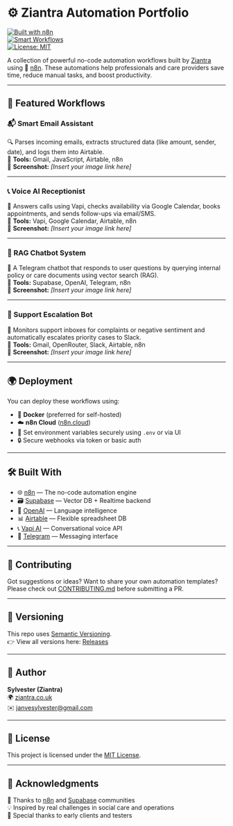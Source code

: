 # ⚙️ Ziantra Automation Portfolio

[![Built with n8n](https://img.shields.io/badge/Built%20with-n8n-brightgreen)](https://n8n.io)  
[![Smart Workflows](https://img.shields.io/badge/Smart%20Automation-Ziantra-blue)](https://ziantra.co.uk)  
[![License: MIT](https://img.shields.io/badge/License-MIT-yellow.svg)](LICENSE.md)

A collection of powerful no-code automation workflows built by [Ziantra](https://ziantra.co.uk) using 💚 [n8n](https://n8n.io). These automations help professionals and care providers save time, reduce manual tasks, and boost productivity.

---

## 🧠 Featured Workflows

### 📬 Smart Email Assistant  
🔍 Parses incoming emails, extracts structured data (like amount, sender, date), and logs them into Airtable.  
🔧 **Tools:** Gmail, JavaScript, Airtable, n8n  
📸 **Screenshot:** *[Insert your image link here]*  

---

### 📞 Voice AI Receptionist  
📱 Answers calls using Vapi, checks availability via Google Calendar, books appointments, and sends follow-ups via email/SMS.  
🔧 **Tools:** Vapi, Google Calendar, Airtable, n8n  
📸 **Screenshot:** *[Insert your image link here]*  

---

### 🧾 RAG Chatbot System  
💬 A Telegram chatbot that responds to user questions by querying internal policy or care documents using vector search (RAG).  
🔧 **Tools:** Supabase, OpenAI, Telegram, n8n  
📸 **Screenshot:** *[Insert your image link here]*  

---

### 🚨 Support Escalation Bot  
📧 Monitors support inboxes for complaints or negative sentiment and automatically escalates priority cases to Slack.  
🔧 **Tools:** Gmail, OpenRouter, Slack, Airtable, n8n  
📸 **Screenshot:** *[Insert your image link here]*  

---

## 🌍 Deployment

You can deploy these workflows using:

- 🐳 **Docker** (preferred for self-hosted)  
- ☁️ **n8n Cloud** ([n8n.cloud](https://n8n.cloud))  
- 🔐 Set environment variables securely using `.env` or via UI  
- 🔒 Secure webhooks via token or basic auth  

---

## 🛠️ Built With

- 🌐 [n8n](https://n8n.io) — The no-code automation engine  
- 🗃️ [Supabase](https://supabase.com) — Vector DB + Realtime backend  
- 🤖 [OpenAI](https://openai.com) — Language intelligence  
- 📊 [Airtable](https://airtable.com) — Flexible spreadsheet DB  
- 📞 [Vapi AI](https://vapi.ai) — Conversational voice API  
- 💬 [Telegram](https://telegram.org) — Messaging interface  

---

## 🤝 Contributing

Got suggestions or ideas? Want to share your own automation templates?  
Please check out [CONTRIBUTING.md](CONTRIBUTING.md) before submitting a PR.

---

## 📌 Versioning

This repo uses [Semantic Versioning](https://semver.org).  
👉 View all versions here: [Releases](https://github.com/ziantra/automation-portfolio/releases)

---

## 👤 Author

**Sylvester (Ziantra)**  
🌍 [ziantra.co.uk](https://ziantra.co.uk)  
✉️ [janvesylvester@gmail.com](mailto:janvesylvester@gmail.com)

---

## 📝 License

This project is licensed under the [MIT License](LICENSE.md).

---

## 🙏 Acknowledgments

🚀 Thanks to [n8n](https://n8n.io) and [Supabase](https://supabase.com) communities  
💡 Inspired by real challenges in social care and operations  
🙌 Special thanks to early clients and testers
